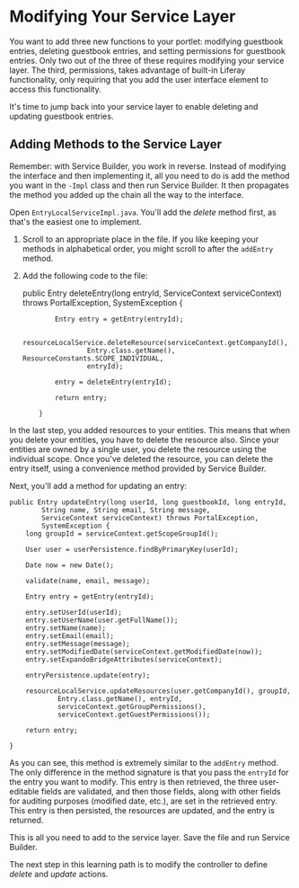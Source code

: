 # Modifying Your Service Layer [](id=modifying-your-service-layer)

You want to add three new functions to your portlet: modifying guestbook
entries, deleting guestbook entries, and setting permissions for guestbook
entries. Only two out of the three of these requires modifying your service
layer. The third, permissions, takes advantage of built-in Liferay
functionality, only requiring that you add the user interface element to access
this functionality. 

It's time to jump back into your service layer to enable deleting and updating
guestbook entries. 

## Adding Methods to the Service Layer [](id=adding-methods-to-the-service-layer)

Remember: with Service Builder, you work in reverse. Instead of modifying the
interface and then implementing it, all you need to do is add the method you
want in the `-Impl` class and then run Service Builder. It then propagates the
method you added up the chain all the way to the interface. 

Open `EntryLocalServiceImpl.java`. You'll add the *delete* method first, as
that's the easiest one to implement. 

1.  Scroll to an appropriate place in the file. If you like keeping your methods
    in alphabetical order, you might scroll to after the `addEntry` method.

2.  Add the following code to the file: 

	public Entry deleteEntry(long entryId, ServiceContext serviceContext)
			throws PortalException, SystemException {

                Entry entry = getEntry(entryId);

                resourceLocalService.deleteResource(serviceContext.getCompanyId(),
                        Entry.class.getName(), ResourceConstants.SCOPE_INDIVIDUAL,
                        entryId);
                
                entry = deleteEntry(entryId);

                return entry;

            }

In the last step, you added resources to your entities. This means that when you
delete your entities, you have to delete the resource also. Since your entities
are owned by a single user, you delete the resource using the individual scope.
Once you've deleted the resource, you can delete the entry itself, using a
convenience method provided by Service Builder. 

Next, you'll add a method for updating an entry: 

	public Entry updateEntry(long userId, long guestbookId, long entryId,
			String name, String email, String message,
			ServiceContext serviceContext) throws PortalException,
			SystemException {
		long groupId = serviceContext.getScopeGroupId();

		User user = userPersistence.findByPrimaryKey(userId);

		Date now = new Date();

		validate(name, email, message);

		Entry entry = getEntry(entryId);

		entry.setUserId(userId);
		entry.setUserName(user.getFullName());
		entry.setName(name);
		entry.setEmail(email);
		entry.setMessage(message);
		entry.setModifiedDate(serviceContext.getModifiedDate(now));
		entry.setExpandoBridgeAttributes(serviceContext);

		entryPersistence.update(entry);

		resourceLocalService.updateResources(user.getCompanyId(), groupId,
				Entry.class.getName(), entryId,
				serviceContext.getGroupPermissions(),
				serviceContext.getGuestPermissions());

		return entry;

	}

As you can see, this method is extremely similar to the `addEntry` method. The
only difference in the method signature is that you pass the `entryId` for the
entry you want to modify. This entry is then retrieved, the three user-editable
fields are validated, and then those fields, along with other fields for
auditing purposes (modified date, etc.), are set in the retrieved entry. This
entry is then persisted, the resources are updated, and the entry is returned. 

This is all you need to add to the service layer. Save the file and run Service
Builder. 

The next step in this learning path is to modify the controller to define
*delete* and *update* actions. 


